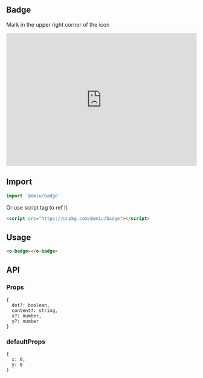 ## Badge

Mark in the upper right corner of the icon

<iframe height="351" style="width: 100%;" scrolling="no" title="OMIU Badge" src="https://codepen.io/omijs/embed/WNQOdaB?height=351&theme-id=default&default-tab=html,result" frameborder="no" allowtransparency="true" allowfullscreen="true" loading="lazy">
  See the Pen <a href='https://codepen.io/omijs/pen/WNQOdaB'>OMIU Checkbox</a> by OMI
  (<a href='https://codepen.io/omijs'>@omijs</a>) on <a href='https://codepen.io'>CodePen</a>.
</iframe>

## Import

```js
import '@omiu/badge'
```

Or use script tag to ref it.


```html
<script src="https://unpkg.com/@omiu/badge"></script>
```

## Usage

```html
<o-badge></o-badge>
```

## API

### Props

```tsx
{
  dot?: boolean,
  content?: string,
  x?: number,
  y?: number
}
```

### defaultProps

```tsx
{
  x: 0,
  y: 0
)
```
